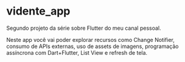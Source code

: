 # vidente_app

Segundo projeto da série sobre Flutter do meu canal pessoal.

Neste app você vai poder explorar recursos como Change Notifier, consumo de APIs externas, uso de assets de imagens, programação assíncrona com Dart+Flutter, List View e refresh de tela.
